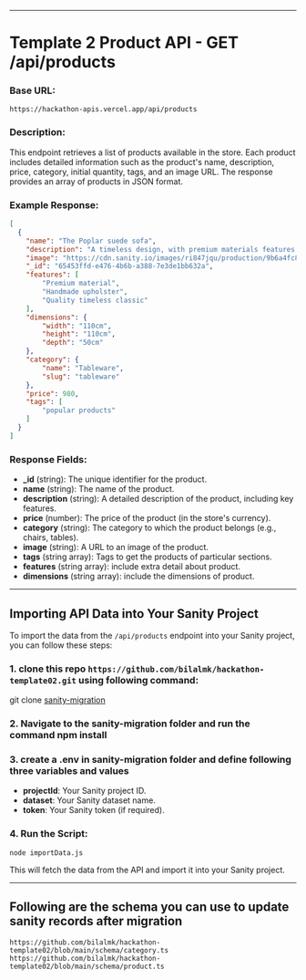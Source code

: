
---

# **Template 2 Product API - GET /api/products**

### **Base URL:**
```
https://hackathon-apis.vercel.app/api/products
```

### **Description:**
This endpoint retrieves a list of products available in the store. Each product includes detailed information such as the product's name, description, price, category, initial quantity, tags, and an image URL. The response provides an array of products in JSON format.

### **Example Response:**
```json
[
  {
    "name": "The Poplar suede sofa",
    "description": "A timeless design, with premium materials features as one of our most popular and iconic pieces. The dandy chair is perfect for any stylish living space with beech legs and lambskin leather upholstery.",
    "image": "https://cdn.sanity.io/images/ri847jqu/production/9b6a4fc8c65bbb4e5793fb0e1116b510d73dc9e8-630x375.png",
    "_id": "65453ffd-e476-4b6b-a388-7e3de1bb632a",
    "features": [
        "Premium material",
        "Handmade upholster",
        "Quality timeless classic"
    ],
    "dimensions": {
        "width": "110cm",
        "height": "110cm",
        "depth": "50cm"
    },
    "category": {
        "name": "Tableware",
        "slug": "tableware"
    },
    "price": 980,
    "tags": [
        "popular products"
    ]
  }
]
```

### **Response Fields:**
- **_id** (string): The unique identifier for the product.
- **name** (string): The name of the product.
- **description** (string): A detailed description of the product, including key features.
- **price** (number): The price of the product (in the store's currency).
- **category** (string): The category to which the product belongs (e.g., chairs, tables).
- **image** (string): A URL to an image of the product.
- **tags** (string array): Tags to get the products of particular sections.
- **features** (string array): include extra detail about product.
- **dimensions** (string array): include the dimensions of product.

---

## **Importing API Data into Your Sanity Project**

To import the data from the `/api/products` endpoint into your Sanity project, you can follow these steps:

### 1. clone this repo `https://github.com/bilalmk/hackathon-template02.git` using following command:
git clone [sanity-migration](https://github.com/bilalmk/hackathon-template02.git)

### 2. Navigate to the sanity-migration folder and run the command npm install

### 3. create a .env in sanity-migration folder and define following three variables and values
- **projectId**: Your Sanity project ID.
- **dataset**: Your Sanity dataset name.
- **token**: Your Sanity token (if required).

### 4. Run the Script:
```
node importData.js
```

This will fetch the data from the API and import it into your Sanity project.

---

## **Following are the schema you can use to update sanity records after migration**
```
https://github.com/bilalmk/hackathon-template02/blob/main/schema/category.ts
https://github.com/bilalmk/hackathon-template02/blob/main/schema/product.ts
```